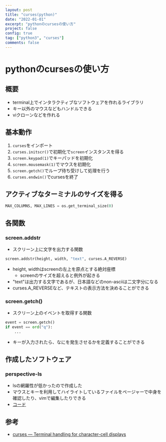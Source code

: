```yaml
---
layout: post
title: "curses(python)"
date: "2022-01-01"
excerpt: "pythonのcursesの使い方"
project: false
config: true
tag: ["python3", "curses"]
comments: false
---
```


# pythonのcursesの使い方

## 概要
 - terminal上でインタラクティブなソフトウェアを作れるライブラリ
 - キー以外のマウスなどもハンドルできる
 - viクローンなどを作れる

## 基本動作
 1. `curses`をインポート
 2. `curses.initscr()`で初期化で`screen`インスタンスを得る
 3. `screen.keypad(1)`でキーパッドを初期化
 4. `screen.mousemask(1)`でマウスを初期化
 5. `screen.getch()`でループ待ち受けして処理を行う
 6. `curses.endwin()`でcursesを終了

## アクティブなターミナルのサイズを得る

```python
MAX_COLUMNS, MAX_LINES = os.get_terminal_size(0)
```

## 各関数

### screen.addstr
 - スクリーン上に文字を出力する関数

```python
screen.addstr(height, width, "text", curses.A_REVERSE)
```
 - height, widthはscreenの左上を原点とする絶対座標
   - screenのサイズを超えると例外が起きる
 - "text"は出力する文字であるが、日本語などのnon-asciiは二文字分になる
 - curses.A_REVERSEなど、テキストの表示方法を決めることができる

### screen.getch()
 - スクリーン上のイベントを取得する関数

```python
event = screen.getch()
if event == ord("q"):
    ...
```
 - キーが入力されたら、なにを発生させるかを定義することができる
 

## 作成したソフトウェア

### perspective-ls
 - lsの網羅性が低かったので作成した
 - マウスとキーを利用してハイライトしているファイルをページャーで中身を確認したり、vimで編集したりできる 
 - [コード](https://bitbucket.org/nardtree/gimpei-dot-files/src/master/bin/perspective-ls)

## 参考
 - [curses — Terminal handling for character-cell displays](https://docs.python.org/3/library/curses.html#curses.mousemask)
